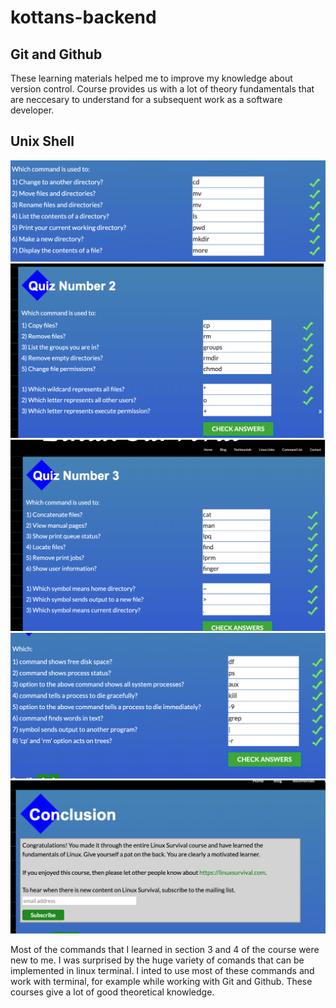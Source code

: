 # kottans-backend
## Git and Github

These learning materials helped me to improve my knowledge about version control. Course provides us with a lot of theory fundamentals that are neccesary to understand for a subsequent work as a software developer. 

## Unix Shell
![Screenshot of completed test](task_unix_shell/Screen%20Shot%202019-10-11%20at%208.05.37%20PM.png)
![Screenshot of completed test](task_unix_shell/Screen%20Shot%202019-10-13%20at%209.40.48%20PM.png)
![Screenshot of completed test](task_unix_shell/Screen%20Shot%202019-10-15%20at%2010.23.30%20PM.png)
![Screenshot of completed test](task_unix_shell/Screen%20Shot%202019-10-15%20at%2010.51.29%20PM.png)
![Screenshot of completed test](task_unix_shell/Screen%20Shot%202019-10-15%20at%2010.51.41%20PM.png)

Most of the commands that I learned in section 3 and 4 of the course were new to me. I was surprised by the huge variety of comands that can be implemented in linux terminal. I inted to use most of these commands and work with terminal, for example while working with Git and Github. These courses give a lot of good theoretical knowledge. 

